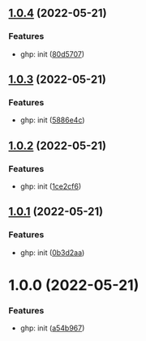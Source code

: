 ## [1.0.4](https://github.com/swissglider/swissglider.tailwindlib/compare/v1.0.3...v1.0.4) (2022-05-21)


### Features

* ghp: init ([80d5707](https://github.com/swissglider/swissglider.tailwindlib/commit/80d5707128d7711c39cf46664180c8f580b9c219))

## [1.0.3](https://github.com/swissglider/swissglider.tailwindlib/compare/v1.0.2...v1.0.3) (2022-05-21)


### Features

* ghp: init ([5886e4c](https://github.com/swissglider/swissglider.tailwindlib/commit/5886e4ce8ed791bf8e77a60af28329808d3fb7f3))

## [1.0.2](https://github.com/swissglider/swissglider.tailwindlib/compare/v1.0.1...v1.0.2) (2022-05-21)


### Features

* ghp: init ([1ce2cf6](https://github.com/swissglider/swissglider.tailwindlib/commit/1ce2cf6db852c9fd771db263fa2bce62aec31b63))

## [1.0.1](https://github.com/swissglider/swissglider.tailwindlib/compare/v1.0.0...v1.0.1) (2022-05-21)


### Features

* ghp: init ([0b3d2aa](https://github.com/swissglider/swissglider.tailwindlib/commit/0b3d2aaeb990b3b4cf0969ed65a908ad4b8a1af1))

# 1.0.0 (2022-05-21)


### Features

* ghp: init ([a54b967](https://github.com/swissglider/swissglider.tailwindlib/commit/a54b9679c72575215dffeaa2cc4810448dc6ee7f))

